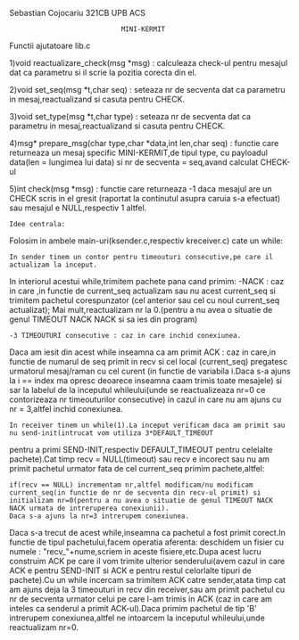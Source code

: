 Sebastian Cojocariu 321CB UPB ACS


								MINI-KERMIT


Functii ajutatoare lib.c

1)void reactualizare_check(msg *msg) : calculeaza check-ul pentru mesajul dat ca parametru si il scrie la pozitia corecta din el.

2)void set_seq(msg *t,char seq) : seteaza nr de secventa dat ca parametru in mesaj,reactualizand si casuta pentru CHECK.

3)void set_type(msg *t,char type) : seteaza nr de secventa dat ca parametru in mesaj,reactualizand si casuta pentru CHECK.

4)msg* prepare_msg(char type,char *data,int len,char seq) : functie care returneaza un mesaj specific MINI-KERMIT,de tipul type,
					cu payloadul data(len = lungimea lui data) si nr de secventa = seq,avand calculat CHECK-ul

5)int check(msg *msg) : functie care returneaza -1 daca mesajul are un CHECK scris in el gresit (raportat la continutul asupra 
caruia s-a efectuat) sau mesajul e NULL,respectiv 1 altfel.


	Idee centrala:
Folosim in ambele main-uri(ksender.c,respectiv kreceiver.c) cate un while:
	
	In sender tinem un contor pentru timeouturi consecutive,pe care il actualizam la inceput.
In interiorul acestui while,trimitem pachete pana cand primim:
	-NACK : caz in care ,in functie de current_seq actualizam sau nu acest current_seq si trimitem pachetul corespunzator 
		(cel anterior sau cel cu noul current_seq actualizat);
		Mai mult,reactualizam nr la 0.(pentru a nu avea o situatie de genul TIMEOUT NACK NACK si sa ies din program)
	
	-3 TIMEOUTURI consecutive : caz in care inchid conexiunea.
Daca am iesit din acest while inseamna ca am primit ACK : caz in care,in functie de numarul de seq primit in recv si cel local 
(current_seq) pregatesc urmatorul mesaj/raman cu cel curent (in functie de variabila i.Daca s-a ajuns la i == index ma opresc deoarece
inseamna caam trimis toate mesajele) si sar la labelul de la inceputul whileului(unde se reactualizeaza nr=0 ce contorizeaza nr 
timeouturilor consecutive) in cazul in care nu am ajuns cu nr = 3,altfel inchid conexiunea. 





	In receiver tinem un while(1).La inceput verificam daca am primit sau nu send-init(intrucat vom utiliza 3*DEFAULT_TIMEOUT 
pentru a primi SEND-INIT,respectiv DEFAULT_TIMEOUT pentru celelalte pachete).Cat timp recv = NULL(timeout) sau recv e incorect sau 
nu am primit pachetul urmator fata de cel current_seq primim pachete,altfel:
		
	if(recv == NULL) incrementam nr,altfel modificam/nu modificam current_seq(in functie de nr de secventa din recv-ul primit) si 
	initializam nr=0(pentru a nu avea o situatie de genul TIMEOUT NACK NACK urmata de intreruperea conexiunii).
	Daca s-a ajuns la nr=3 intrerupem conexiunea.
		
Daca s-a trecut de acest while,inseamna ca pachetul a fost primit corect.In functie de tipul pachetului,facem operatia aferenta:
deschidem un fisier cu numele : "recv_"+nume,scriem in aceste fisiere,etc.Dupa acest lucru construim ACK pe care il vom trimite
ulterior senderului(avem cazul in care ACK e pentru SEND-INIT si ACK e pentru restul celorlalte tipuri de pachete).Cu un while
incercam sa trimitem ACK catre sender,atata timp cat am ajuns deja la 3 timeouturi in recv din receiver,sau am primit pachetul cu nr
de secventa urmator celui pe care l-am trimis in ACK (caz in care am inteles ca senderul a primit ACK-ul).Daca primim pachetul de 
tip 'B' intrerupem conexiunea,altfel ne intoarcem la inceputul whileului,unde reactualizam nr=0. 
